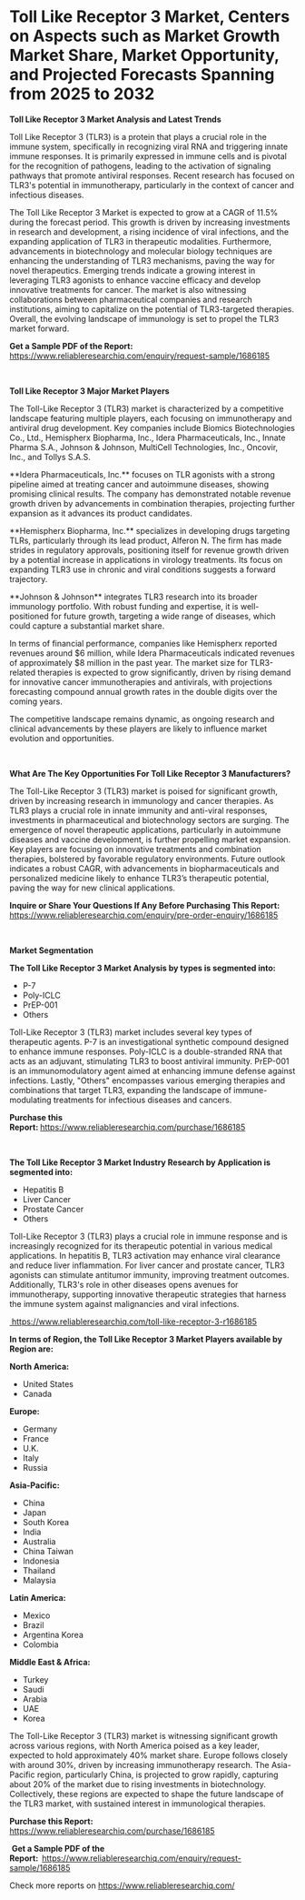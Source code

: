<p><h1>Toll Like Receptor 3 Market, Centers on Aspects such as Market Growth Market Share, Market Opportunity, and Projected Forecasts Spanning from 2025 to 2032</h1></p><p><strong>Toll Like Receptor 3 Market Analysis and Latest Trends</strong></p>
<p><p>Toll Like Receptor 3 (TLR3) is a protein that plays a crucial role in the immune system, specifically in recognizing viral RNA and triggering innate immune responses. It is primarily expressed in immune cells and is pivotal for the recognition of pathogens, leading to the activation of signaling pathways that promote antiviral responses. Recent research has focused on TLR3's potential in immunotherapy, particularly in the context of cancer and infectious diseases.</p><p>The Toll Like Receptor 3 Market is expected to grow at a CAGR of 11.5% during the forecast period. This growth is driven by increasing investments in research and development, a rising incidence of viral infections, and the expanding application of TLR3 in therapeutic modalities. Furthermore, advancements in biotechnology and molecular biology techniques are enhancing the understanding of TLR3 mechanisms, paving the way for novel therapeutics. Emerging trends indicate a growing interest in leveraging TLR3 agonists to enhance vaccine efficacy and develop innovative treatments for cancer. The market is also witnessing collaborations between pharmaceutical companies and research institutions, aiming to capitalize on the potential of TLR3-targeted therapies. Overall, the evolving landscape of immunology is set to propel the TLR3 market forward.</p></p>
<p><strong>Get a Sample PDF of the Report:&nbsp;</strong> <a href="https://www.reliableresearchiq.com/enquiry/request-sample/1686185?utm_campaign=3279&utm_medium=2&utm_source=Github&utm_content=ia&utm_term=08032025&utm_id=toll-like-receptor-3">https://www.reliableresearchiq.com/enquiry/request-sample/1686185</a></p>
<p>&nbsp;</p>
<p><strong>Toll Like Receptor 3 Major Market Players</strong></p>
<p><p>The Toll-Like Receptor 3 (TLR3) market is characterized by a competitive landscape featuring multiple players, each focusing on immunotherapy and antiviral drug development. Key companies include Biomics Biotechnologies Co., Ltd., Hemispherx Biopharma, Inc., Idera Pharmaceuticals, Inc., Innate Pharma S.A., Johnson & Johnson, MultiCell Technologies, Inc., Oncovir, Inc., and Tollys S.A.S.</p><p>**Idera Pharmaceuticals, Inc.** focuses on TLR agonists with a strong pipeline aimed at treating cancer and autoimmune diseases, showing promising clinical results. The company has demonstrated notable revenue growth driven by advancements in combination therapies, projecting further expansion as it advances its product candidates.</p><p>**Hemispherx Biopharma, Inc.** specializes in developing drugs targeting TLRs, particularly through its lead product, Alferon N. The firm has made strides in regulatory approvals, positioning itself for revenue growth driven by a potential increase in applications in virology treatments. Its focus on expanding TLR3 use in chronic and viral conditions suggests a forward trajectory.</p><p>**Johnson & Johnson** integrates TLR3 research into its broader immunology portfolio. With robust funding and expertise, it is well-positioned for future growth, targeting a wide range of diseases, which could capture a substantial market share. </p><p>In terms of financial performance, companies like Hemispherx reported revenues around $6 million, while Idera Pharmaceuticals indicated revenues of approximately $8 million in the past year. The market size for TLR3-related therapies is expected to grow significantly, driven by rising demand for innovative cancer immunotherapies and antivirals, with projections forecasting compound annual growth rates in the double digits over the coming years. </p><p>The competitive landscape remains dynamic, as ongoing research and clinical advancements by these players are likely to influence market evolution and opportunities.</p></p>
<p>&nbsp;</p>
<p><strong>What Are The Key Opportunities For Toll Like Receptor 3 Manufacturers?</strong></p>
<p><p>The Toll-Like Receptor 3 (TLR3) market is poised for significant growth, driven by increasing research in immunology and cancer therapies. As TLR3 plays a crucial role in innate immunity and anti-viral responses, investments in pharmaceutical and biotechnology sectors are surging. The emergence of novel therapeutic applications, particularly in autoimmune diseases and vaccine development, is further propelling market expansion. Key players are focusing on innovative treatments and combination therapies, bolstered by favorable regulatory environments. Future outlook indicates a robust CAGR, with advancements in biopharmaceuticals and personalized medicine likely to enhance TLR3’s therapeutic potential, paving the way for new clinical applications.</p></p>
<p><strong>Inquire or Share Your Questions If Any Before Purchasing This Report:</strong> <a href="https://www.reliableresearchiq.com/enquiry/pre-order-enquiry/1686185?utm_campaign=3279&utm_medium=2&utm_source=Github&utm_content=ia&utm_term=08032025&utm_id=toll-like-receptor-3">https://www.reliableresearchiq.com/enquiry/pre-order-enquiry/1686185</a></p>
<p>&nbsp;</p>
<p><strong>Market Segmentation</strong></p>
<p><strong>The Toll Like Receptor 3 Market Analysis by types is segmented into:</strong></p>
<p><ul><li>P-7</li><li>Poly-ICLC</li><li>PrEP-001</li><li>Others</li></ul></p>
<p><p>Toll-Like Receptor 3 (TLR3) market includes several key types of therapeutic agents. P-7 is an investigational synthetic compound designed to enhance immune responses. Poly-ICLC is a double-stranded RNA that acts as an adjuvant, stimulating TLR3 to boost antiviral immunity. PrEP-001 is an immunomodulatory agent aimed at enhancing immune defense against infections. Lastly, "Others" encompasses various emerging therapies and combinations that target TLR3, expanding the landscape of immune-modulating treatments for infectious diseases and cancers.</p></p>
<p><strong>Purchase this Report:&nbsp;</strong><a href="https://www.reliableresearchiq.com/purchase/1686185?utm_campaign=3279&utm_medium=2&utm_source=Github&utm_content=ia&utm_term=08032025&utm_id=toll-like-receptor-3">https://www.reliableresearchiq.com/purchase/1686185</a></p>
<p>&nbsp;</p>
<p><strong>The Toll Like Receptor 3 Market Industry Research by Application is segmented into:</strong></p>
<p><ul><li>Hepatitis B</li><li>Liver Cancer</li><li>Prostate Cancer</li><li>Others</li></ul></p>
<p><p>Toll-Like Receptor 3 (TLR3) plays a crucial role in immune response and is increasingly recognized for its therapeutic potential in various medical applications. In hepatitis B, TLR3 activation may enhance viral clearance and reduce liver inflammation. For liver cancer and prostate cancer, TLR3 agonists can stimulate antitumor immunity, improving treatment outcomes. Additionally, TLR3's role in other diseases opens avenues for immunotherapy, supporting innovative therapeutic strategies that harness the immune system against malignancies and viral infections.</p></p>
<p><a href="https://www.reliableresearchiq.com/toll-like-receptor-3-r1686185?utm_campaign=3279&utm_medium=2&utm_source=Github&utm_content=ia&utm_term=08032025&utm_id=toll-like-receptor-3">&nbsp;https://www.reliableresearchiq.com/toll-like-receptor-3-r1686185</a></p>
<p><strong>In terms of Region, the Toll Like Receptor 3 Market Players available by Region are:</strong></p>
<p>
    <p> <strong> North America: </strong>
        <ul>
            <li>United States</li>
            <li>Canada</li>
        </ul>
        </p> 
    <p> <strong> Europe: </strong>
        <ul>
            <li>Germany</li>
            <li>France</li>
            <li>U.K.</li>
            <li>Italy</li>
            <li>Russia</li>
        </ul>
        </p> 
    <p> <strong> Asia-Pacific: </strong>
        <ul>
            <li>China</li>
            <li>Japan</li>
            <li>South Korea</li>
            <li>India</li>
            <li>Australia</li>
            <li>China Taiwan</li>
            <li>Indonesia</li>
            <li>Thailand</li>
            <li>Malaysia</li>
        </ul>
        </p> 
    <p> <strong> Latin America: </strong>
        <ul>
            <li>Mexico</li>
            <li>Brazil</li>
            <li>Argentina Korea</li>
            <li>Colombia</li>
        </ul>
        </p> 
    <p> <strong> Middle East & Africa: </strong>
        <ul>
            <li>Turkey</li>
            <li>Saudi</li>
            <li>Arabia</li>
            <li>UAE</li>
            <li>Korea</li>
        </ul>
    </p>
    </p>
<p><p>The Toll-Like Receptor 3 (TLR3) market is witnessing significant growth across various regions, with North America poised as a key leader, expected to hold approximately 40% market share. Europe follows closely with around 30%, driven by increasing immunotherapy research. The Asia-Pacific region, particularly China, is projected to grow rapidly, capturing about 20% of the market due to rising investments in biotechnology. Collectively, these regions are expected to shape the future landscape of the TLR3 market, with sustained interest in immunological therapies.</p></p>
<p><strong>Purchase this Report: </strong><a href="https://www.reliableresearchiq.com/purchase/1686185?utm_campaign=3279&utm_medium=2&utm_source=Github&utm_content=ia&utm_term=08032025&utm_id=toll-like-receptor-3">https://www.reliableresearchiq.com/purchase/1686185</a></p>
<p>&nbsp;<strong>Get a Sample PDF of the Report:&nbsp;&nbsp;</strong><a href="https://www.reliableresearchiq.com/enquiry/request-sample/1686185?utm_campaign=3279&utm_medium=2&utm_source=Github&utm_content=ia&utm_term=08032025&utm_id=toll-like-receptor-3">https://www.reliableresearchiq.com/enquiry/request-sample/1686185</a></p>
<p><strong></strong></p>
<p>Check more reports on <a href="https://www.reliableresearchiq.com/?utm_campaign=3279&utm_medium=2&utm_source=Github&utm_content=ia&utm_term=08032025&utm_id=toll-like-receptor-3">https://www.reliableresearchiq.com/</a></p>